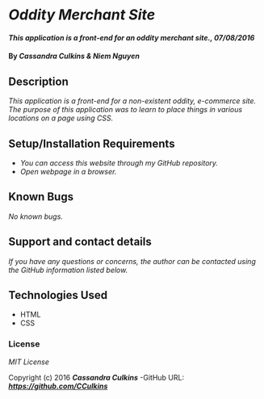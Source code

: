 # _Oddity Merchant Site_

#### _This application is a front-end for an oddity merchant site., 07/08/2016_

#### By _**Cassandra Culkins & Niem Nguyen**_

## Description

_This application is a front-end for a non-existent oddity, e-commerce site._
_The purpose of this application was to learn to place things in various locations on a page using CSS._

## Setup/Installation Requirements

* _You can access this website through my GitHub repository._
* _Open webpage in a browser._

## Known Bugs

_No known bugs._

## Support and contact details

_If you have any questions or concerns, the author can be contacted using the GitHub information listed below._

## Technologies Used

* HTML
* CSS

### License

*MIT License*

Copyright (c) 2016 **_Cassandra Culkins_**
-GitHub URL: **_https://github.com/CCulkins_** 
